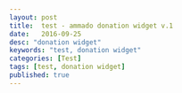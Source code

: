 ```yaml
---
layout: post
title:  test - ammado donation widget v.1
date:   2016-09-25
desc: "donation widget"
keywords: "test, donation widget"
categories: [Test]
tags: [test, donation widget]
published: true
---
```





                                    